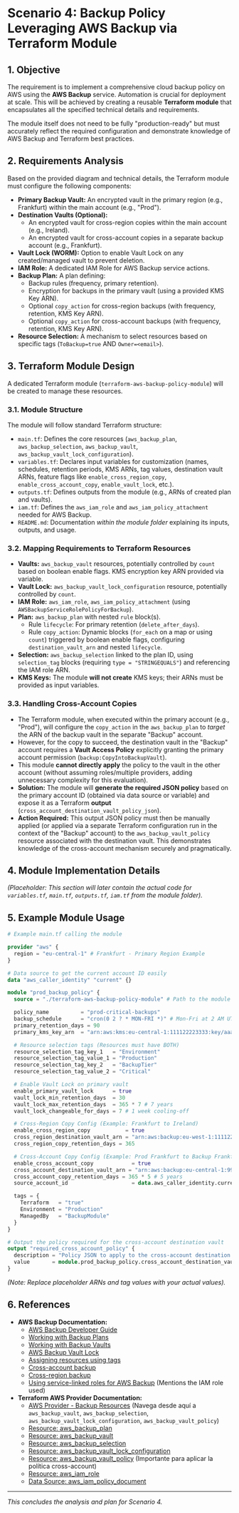 # Scenario 4: Backup Policy Leveraging AWS Backup via Terraform Module

## 1. Objective

The requirement is to implement a comprehensive cloud backup policy on AWS using the **AWS Backup** service. Automation is crucial for deployment at scale. This will be achieved by creating a reusable **Terraform module** that encapsulates all the specified technical details and requirements.

The module itself does not need to be fully "production-ready" but must accurately reflect the required configuration and demonstrate knowledge of AWS Backup and Terraform best practices.

## 2. Requirements Analysis

Based on the provided diagram and technical details, the Terraform module must configure the following components:

*   **Primary Backup Vault:** An encrypted vault in the primary region (e.g., Frankfurt) within the main account (e.g., "Prod").
*   **Destination Vaults (Optional):**
    *   An encrypted vault for cross-region copies within the main account (e.g., Ireland).
    *   An encrypted vault for cross-account copies in a separate backup account (e.g., Frankfurt).
*   **Vault Lock (WORM):** Option to enable Vault Lock on any created/managed vault to prevent deletion.
*   **IAM Role:** A dedicated IAM Role for AWS Backup service actions.
*   **Backup Plan:** A plan defining:
    *   Backup rules (frequency, primary retention).
    *   Encryption for backups in the primary vault (using a provided KMS Key ARN).
    *   Optional `copy_action` for cross-region backups (with frequency, retention, KMS Key ARN).
    *   Optional `copy_action` for cross-account backups (with frequency, retention, KMS Key ARN).
*   **Resource Selection:** A mechanism to select resources based on specific tags (`ToBackup=true` AND `Owner=<email>`).

## 3. Terraform Module Design

A dedicated Terraform module (`terraform-aws-backup-policy-module`) will be created to manage these resources.

### 3.1. Module Structure

The module will follow standard Terraform structure:

*   `main.tf`: Defines the core resources (`aws_backup_plan`, `aws_backup_selection`, `aws_backup_vault`, `aws_backup_vault_lock_configuration`).
*   `variables.tf`: Declares input variables for customization (names, schedules, retention periods, KMS ARNs, tag values, destination vault ARNs, feature flags like `enable_cross_region_copy`, `enable_cross_account_copy`, `enable_vault_lock`, etc.).
*   `outputs.tf`: Defines outputs from the module (e.g., ARNs of created plan and vaults).
*   `iam.tf`: Defines the `aws_iam_role` and `aws_iam_policy_attachment` needed for AWS Backup.
*   `README.md`: Documentation *within the module folder* explaining its inputs, outputs, and usage.

### 3.2. Mapping Requirements to Terraform Resources

*   **Vaults:** `aws_backup_vault` resources, potentially controlled by `count` based on boolean enable flags. KMS encryption key ARN provided via variable.
*   **Vault Lock:** `aws_backup_vault_lock_configuration` resource, potentially controlled by `count`.
*   **IAM Role:** `aws_iam_role`, `aws_iam_policy_attachment` (using `AWSBackupServiceRolePolicyForBackup`).
*   **Plan:** `aws_backup_plan` with nested `rule` block(s).
    *   Rule `lifecycle`: For primary retention (`delete_after_days`).
    *   Rule `copy_action`: Dynamic blocks (`for_each` on a map or using `count`) triggered by boolean enable flags, configuring `destination_vault_arn` and nested `lifecycle`.
*   **Selection:** `aws_backup_selection` linked to the plan ID, using `selection_tag` blocks (requiring `type = "STRINGEQUALS"`) and referencing the IAM role ARN.
*   **KMS Keys:** The module **will not create** KMS keys; their ARNs must be provided as input variables.

### 3.3. Handling Cross-Account Copies

*   The Terraform module, when executed within the primary account (e.g., "Prod"), will configure the `copy_action` in the `aws_backup_plan` to *target* the ARN of the backup vault in the separate "Backup" account.
*   However, for the copy to succeed, the destination vault in the "Backup" account requires a **Vault Access Policy** explicitly granting the primary account permission (`backup:CopyIntoBackupVault`).
*   This module **cannot directly apply** the policy to the vault in the other account (without assuming roles/multiple providers, adding unnecessary complexity for this evaluation).
*   **Solution:** The module will **generate the required JSON policy** based on the primary account ID (obtained via data source or variable) and expose it as a Terraform **output** (`cross_account_destination_vault_policy_json`).
*   **Action Required:** This output JSON policy must then be manually applied (or applied via a separate Terraform configuration run in the context of the "Backup" account) to the `aws_backup_vault_policy` resource associated with the destination vault. This demonstrates knowledge of the cross-account mechanism securely and pragmatically.

## 4. Module Implementation Details

*(Placeholder: This section will later contain the actual code for `variables.tf`, `main.tf`, `outputs.tf`, `iam.tf` from the module folder).*

## 5. Example Module Usage

```terraform
# Example main.tf calling the module

provider "aws" {
  region = "eu-central-1" # Frankfurt - Primary Region Example
}

# Data source to get the current account ID easily
data "aws_caller_identity" "current" {}

module "prod_backup_policy" {
  source = "./terraform-aws-backup-policy-module" # Path to the module directory

  policy_name          = "prod-critical-backups"
  backup_schedule      = "cron(0 2 ? * MON-FRI *)" # Mon-Fri at 2 AM UTC
  primary_retention_days = 90
  primary_kms_key_arn  = "arn:aws:kms:eu-central-1:111122223333:key/aaaaaaaa-bbbb-cccc-dddd-eeeeeeeeeeee" # Replace with actual primary KMS Key ARN

  # Resource selection tags (Resources must have BOTH)
  resource_selection_tag_key_1   = "Environment"
  resource_selection_tag_value_1 = "Production"
  resource_selection_tag_key_2   = "BackupTier"
  resource_selection_tag_value_2 = "Critical"

  # Enable Vault Lock on primary vault
  enable_primary_vault_lock      = true
  vault_lock_min_retention_days  = 30
  vault_lock_max_retention_days  = 365 * 7 # 7 years
  vault_lock_changeable_for_days = 7 # 1 week cooling-off

  # Cross-Region Copy Config (Example: Frankfurt to Ireland)
  enable_cross_region_copy           = true
  cross_region_destination_vault_arn = "arn:aws:backup:eu-west-1:111122223333:backup-vault:prod-frankfurt-copy-vault-ireland" # Replace with actual Dest Vault ARN in Ireland
  cross_region_copy_retention_days = 365

  # Cross-Account Copy Config (Example: Prod Frankfurt to Backup Frankfurt)
  enable_cross_account_copy            = true
  cross_account_destination_vault_arn = "arn:aws:backup:eu-central-1:999988887777:backup-vault:prod-backup-target-vault" # Replace with actual Dest Vault ARN in Backup Account
  cross_account_copy_retention_days = 365 * 5 # 5 years
  source_account_id                    = data.aws_caller_identity.current.account_id # Pass current account ID for policy generation

  tags = {
    Terraform   = "true"
    Environment = "Production"
    ManagedBy   = "BackupModule"
  }
}

# Output the policy required for the cross-account destination vault
output "required_cross_account_policy" {
  description = "Policy JSON to apply to the cross-account destination vault."
  value       = module.prod_backup_policy.cross_account_destination_vault_policy_json
}
````

*(Note: Replace placeholder ARNs and tag values with your actual values).*

## 6. References

*   **AWS Backup Documentation:**
    *   [AWS Backup Developer Guide](https://docs.aws.amazon.com/aws-backup/latest/devguide/whatisbackup.html)
    *   [Working with Backup Plans](https://docs.aws.amazon.com/aws-backup/latest/devguide/about-backup-plans.html)
    *   [Working with Backup Vaults](https://docs.aws.amazon.com/aws-backup/latest/devguide/about-backup-vaults.html)
    *   [AWS Backup Vault Lock](https://docs.aws.amazon.com/aws-backup/latest/devguide/vault-lock.html)
    *   [Assigning resources using tags](https://docs.aws.amazon.com/aws-backup/latest/devguide/assigning-resources.html#assigning-resources-tags)
    *   [Cross-account backup](https://docs.aws.amazon.com/aws-backup/latest/devguide/cross-account-backup.html)
    *   [Cross-region backup](https://docs.aws.amazon.com/aws-backup/latest/devguide/cross-region-backup.html)
    *   [Using service-linked roles for AWS Backup](https://docs.aws.amazon.com/aws-backup/latest/devguide/iam-service-linked-role.html) (Mentions the IAM role used)
*   **Terraform AWS Provider Documentation:**
    *   [AWS Provider - Backup Resources](https://registry.terraform.io/providers/hashicorp/aws/latest/docs/resources/backup_plan) (Navega desde aquí a `aws_backup_vault`, `aws_backup_selection`, `aws_backup_vault_lock_configuration`, `aws_backup_vault_policy`)
    *   [Resource: aws_backup_plan](https://registry.terraform.io/providers/hashicorp/aws/latest/docs/resources/backup_plan)
    *   [Resource: aws_backup_vault](https://registry.terraform.io/providers/hashicorp/aws/latest/docs/resources/backup_vault)
    *   [Resource: aws_backup_selection](https://registry.terraform.io/providers/hashicorp/aws/latest/docs/resources/backup_selection)
    *   [Resource: aws_backup_vault_lock_configuration](https://registry.terraform.io/providers/hashicorp/aws/latest/docs/resources/backup_vault_lock_configuration)
    *   [Resource: aws_backup_vault_policy](https://registry.terraform.io/providers/hashicorp/aws/latest/docs/resources/backup_vault_policy) (Importante para aplicar la política cross-account)
    *   [Resource: aws_iam_role](https://registry.terraform.io/providers/hashicorp/aws/latest/docs/resources/iam_role)
    *   [Data Source: aws_iam_policy_document](https://registry.terraform.io/providers/hashicorp/aws/latest/docs/data-sources/iam_policy_document)

---
*This concludes the analysis and plan for Scenario 4.* 
